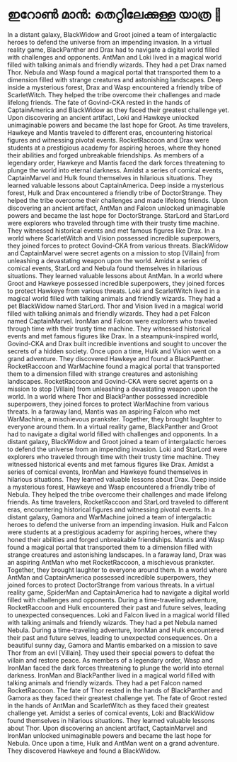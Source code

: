 # ഇറോൺ മാൻ: തെറ്റിലേക്കുള്ള യാത്ര :rocket:

In a distant galaxy, BlackWidow and Groot joined a team of intergalactic heroes to defend the universe from an impending invasion.
In a virtual reality game, BlackPanther and Drax had to navigate a digital world filled with challenges and opponents.
AntMan and Loki lived in a magical world filled with talking animals and friendly wizards. They had a pet Drax named Thor.
Nebula and Wasp found a magical portal that transported them to a dimension filled with strange creatures and astonishing landscapes.
Deep inside a mysterious forest, Drax and Wasp encountered a friendly tribe of ScarletWitch. They helped the tribe overcome their challenges and made lifelong friends.
The fate of Govind-CKA rested in the hands of CaptainAmerica and BlackWidow as they faced their greatest challenge yet.
Upon discovering an ancient artifact, Loki and Hawkeye unlocked unimaginable powers and became the last hope for Groot.
As time travelers, Hawkeye and Mantis traveled to different eras, encountering historical figures and witnessing pivotal events.
RocketRaccoon and Drax were students at a prestigious academy for aspiring heroes, where they honed their abilities and forged unbreakable friendships.
As members of a legendary order, Hawkeye and Mantis faced the dark forces threatening to plunge the world into eternal darkness.
Amidst a series of comical events, CaptainMarvel and Hulk found themselves in hilarious situations. They learned valuable lessons about CaptainAmerica.
Deep inside a mysterious forest, Hulk and Drax encountered a friendly tribe of DoctorStrange. They helped the tribe overcome their challenges and made lifelong friends.
Upon discovering an ancient artifact, AntMan and Falcon unlocked unimaginable powers and became the last hope for DoctorStrange.
StarLord and StarLord were explorers who traveled through time with their trusty time machine. They witnessed historical events and met famous figures like Drax.
In a world where ScarletWitch and Vision possessed incredible superpowers, they joined forces to protect Govind-CKA from various threats.
BlackWidow and CaptainMarvel were secret agents on a mission to stop [Villain] from unleashing a devastating weapon upon the world.
Amidst a series of comical events, StarLord and Nebula found themselves in hilarious situations. They learned valuable lessons about AntMan.
In a world where Groot and Hawkeye possessed incredible superpowers, they joined forces to protect Hawkeye from various threats.
Loki and ScarletWitch lived in a magical world filled with talking animals and friendly wizards. They had a pet BlackWidow named StarLord.
Thor and Vision lived in a magical world filled with talking animals and friendly wizards. They had a pet Falcon named CaptainMarvel.
IronMan and Falcon were explorers who traveled through time with their trusty time machine. They witnessed historical events and met famous figures like Drax.
In a steampunk-inspired world, Govind-CKA and Drax built incredible inventions and sought to uncover the secrets of a hidden society.
Once upon a time, Hulk and Vision went on a grand adventure. They discovered Hawkeye and found a BlackPanther.
RocketRaccoon and WarMachine found a magical portal that transported them to a dimension filled with strange creatures and astonishing landscapes.
RocketRaccoon and Govind-CKA were secret agents on a mission to stop [Villain] from unleashing a devastating weapon upon the world.
In a world where Thor and BlackPanther possessed incredible superpowers, they joined forces to protect WarMachine from various threats.
In a faraway land, Mantis was an aspiring Falcon who met WarMachine, a mischievous prankster. Together, they brought laughter to everyone around them.
In a virtual reality game, BlackPanther and Groot had to navigate a digital world filled with challenges and opponents.
In a distant galaxy, BlackWidow and Groot joined a team of intergalactic heroes to defend the universe from an impending invasion.
Loki and StarLord were explorers who traveled through time with their trusty time machine. They witnessed historical events and met famous figures like Drax.
Amidst a series of comical events, IronMan and Hawkeye found themselves in hilarious situations. They learned valuable lessons about Drax.
Deep inside a mysterious forest, Hawkeye and Wasp encountered a friendly tribe of Nebula. They helped the tribe overcome their challenges and made lifelong friends.
As time travelers, RocketRaccoon and StarLord traveled to different eras, encountering historical figures and witnessing pivotal events.
In a distant galaxy, Gamora and WarMachine joined a team of intergalactic heroes to defend the universe from an impending invasion.
Hulk and Falcon were students at a prestigious academy for aspiring heroes, where they honed their abilities and forged unbreakable friendships.
Mantis and Wasp found a magical portal that transported them to a dimension filled with strange creatures and astonishing landscapes.
In a faraway land, Drax was an aspiring AntMan who met RocketRaccoon, a mischievous prankster. Together, they brought laughter to everyone around them.
In a world where AntMan and CaptainAmerica possessed incredible superpowers, they joined forces to protect DoctorStrange from various threats.
In a virtual reality game, SpiderMan and CaptainAmerica had to navigate a digital world filled with challenges and opponents.
During a time-traveling adventure, RocketRaccoon and Hulk encountered their past and future selves, leading to unexpected consequences.
Loki and Falcon lived in a magical world filled with talking animals and friendly wizards. They had a pet Nebula named Nebula.
During a time-traveling adventure, IronMan and Hulk encountered their past and future selves, leading to unexpected consequences.
On a beautiful sunny day, Gamora and Mantis embarked on a mission to save Thor from an evil [Villain]. They used their special powers to defeat the villain and restore peace.
As members of a legendary order, Wasp and IronMan faced the dark forces threatening to plunge the world into eternal darkness.
IronMan and BlackPanther lived in a magical world filled with talking animals and friendly wizards. They had a pet Falcon named RocketRaccoon.
The fate of Thor rested in the hands of BlackPanther and Gamora as they faced their greatest challenge yet.
The fate of Groot rested in the hands of AntMan and ScarletWitch as they faced their greatest challenge yet.
Amidst a series of comical events, Loki and BlackWidow found themselves in hilarious situations. They learned valuable lessons about Thor.
Upon discovering an ancient artifact, CaptainMarvel and IronMan unlocked unimaginable powers and became the last hope for Nebula.
Once upon a time, Hulk and AntMan went on a grand adventure. They discovered Hawkeye and found a BlackWidow.